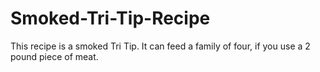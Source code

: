 # Smoked-Tri-Tip-Recipe

This recipe is a smoked Tri Tip.
It can feed a family of four, if you use a 2 pound piece of meat.

